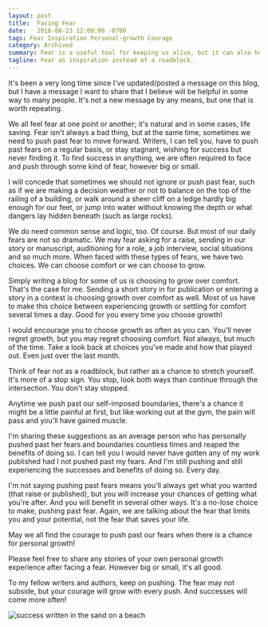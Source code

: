 ```yaml
---
layout: post
title:  Facing Fear
date:   2018-08-23 12:00:00 -0700
tags: Fear Inspiration Personal-growth Courage
category: Archived
summary: Fear is a useful tool for keeping us alive, but it can also hold us back. Push boundries and take chances that cause you to step out of your comfort zone.
tagline: Fear as inspiration instead of a roadblock.
---
```


It's been a very long time since I've updated/posted a message on this blog, but I have a message I want to share that I believe will be helpful in some way to many people. It's not a new message by any means, but one that is worth repeating.

We all feel fear at one point or another; it's natural and in some cases, life saving. Fear isn't always a bad thing, but at the same time, sometimes we need to push past fear to move forward. Writers, I can tell you, have to push past fears on a regular basis, or stay stagnant, wishing for success but never finding it. To find success in anything, we are often required to face and push through some kind of fear, however big or small.

I will concede that sometimes we should not ignore or push past fear, such as if we are making a decision weather or not to balance on the top of the railing of a building, or walk around a sheer cliff on a ledge hardly big enough for our feet, or jump into water without knowing the depth or what dangers lay hidden beneath (such as large rocks).

We do need common sense and logic, too. Of course. But most of our daily fears are not so dramatic. We may fear asking for a raise, sending in our story or manuscript, auditioning for a role, a job interview, social situations and so much more. When faced with these types of fears, we have two choices. We can choose comfort or we can choose to grow.

Simply writing a blog for some of us is choosing to grow over comfort. That's the case for me. Sending a short story in for publication or entering a story in a contest is choosing growth over comfort as well. Most of us have to make this choice between experiencing growth or settling for comfort several times a day. Good for you every time you choose growth!

I would encourage you to choose growth as often as you can. You'll never regret growth, but you may regret choosing comfort. Not always, but much of the time. Take a look back at choices you've made and how that played out. Even just over the last month.

Think of fear not as a roadblock, but rather as a chance to stretch yourself. It's more of a stop sign. You stop, look both ways than continue through the intersection. You don't stay stopped.

Anytime we push past our self-imposed boundaries, there's a chance it might be a little painful at first, but like working out at the gym, the pain will pass and you'll have gained muscle.

I'm sharing these suggestions as an average person who has personally pushed past her fears and boundaries countless times and reaped the benefits of doing so. I can tell you I would never have gotten any of my work published had I not pushed past my fears. And I'm still pushing and still experiencing the successes and benefits of doing so. Every day.

I'm not saying pushing past fears means you'll always get what you wanted (that raise or published), but you will increase your chances of getting what you're after. And you will benefit in several other ways. It's a no-lose choice to make, pushing past fear. Again, we are talking about the fear that limits you and your potential, not the fear that saves your life.

May we all find the courage to push past our fears when there is a chance for personal growth!

Please feel free to share any stories of your own personal growth experience after facing a fear. However big or small, it's all good.

To my fellow writers and authors, keep on pushing. The fear may not subside, but your courage will grow with every push. And successes will come more often!

![success written in the sand on a beach](https://cdn.pixabay.com/photo/2016/12/15/19/16/success-1909823_960_720.jpg)